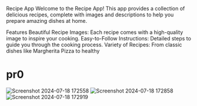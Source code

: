 Recipe App
Welcome to the Recipe App! This app provides a collection of delicious recipes, complete with images and descriptions to help you prepare amazing dishes at home.

Features
Beautiful Recipe Images: Each recipe comes with a high-quality image to inspire your cooking.
Easy-to-Follow Instructions: Detailed steps to guide you through the cooking process.
Variety of Recipes: From classic dishes like Margherita Pizza to healthy

# pr0
![Screenshot 2024-07-18 172558](https://github.com/user-attachments/assets/f33a2af3-f40d-4b1f-9ce2-98c4fd11cc60)
![Screenshot 2024-07-18 172858](https://github.com/user-attachments/assets/01f8a1a8-6e95-454e-bdbf-0d4f28814351)
![Screenshot 2024-07-18 172919](https://github.com/user-attachments/assets/92693599-c2b4-4474-8049-3a604e401480)
